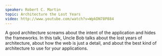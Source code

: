 ```yaml
---
speaker: Robert C. Martin
topic: Architecture the Lost Years
video: http://www.youtube.com/watch?v=WpkDN78P884
---
```


A good architecture screams about the intent of the application and hides the frameworks. In this talk, Uncle Bob talks about the lost years of architecture, about how the web is just a detail, and about the best kind of architecture to use for your applications.

